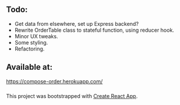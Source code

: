 ## Todo:

- Get data from elsewhere, set up Express backend?
- Rewrite OrderTable class to stateful function, using reducer hook.
- Minor UX tweaks.
- Some styling.
- Refactoring.

## Available at:

https://compose-order.herokuapp.com/

###

This project was bootstrapped with [Create React App](https://github.com/facebook/create-react-app).
